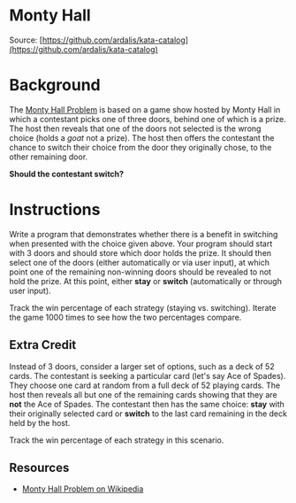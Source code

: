 Monty Hall
==========
Source: [https://github.com/ardalis/kata-catalog](https://github.com/ardalis/kata-catalog)

# Background

The [Monty Hall Problem](https://www.montyhallproblem.com/) is based on a game show hosted by Monty Hall in which a contestant picks one of three doors, behind one of which is a prize. The host then reveals that one of the doors not selected is the wrong choice (holds a *goat* not a prize). The host then offers the contestant the chance to switch their choice from the door they originally chose, to the other remaining door.

**Should the contestant switch?**

# Instructions

Write a program that demonstrates whether there is a benefit in switching when presented with the choice given above. Your program should start with 3 doors and should store which door holds the prize. It should then select one of the doors (either automatically or via user input), at which point one of the remaining non-winning doors should be revealed to not hold the prize. At this point, either **stay** or **switch** (automatically or through user input).

Track the win percentage of each strategy (staying vs. switching). Iterate the game 1000 times to see how the two percentages compare.

## Extra Credit

Instead of 3 doors, consider a larger set of options, such as a deck of 52 cards. The contestant is seeking a particular card (let's say Ace of Spades). They choose one card at random from a full deck of 52 playing cards. The host then reveals all but one of the remaining cards showing that they are **not** the Ace of Spades. The contestant then has the same choice: **stay** with their originally selected card or **switch** to the last card remaining in the deck held by the host.

Track the win percentage of each strategy in this scenario.

## Resources

- [Monty Hall Problem on Wikipedia](https://en.wikipedia.org/wiki/Monty_Hall_problem)
